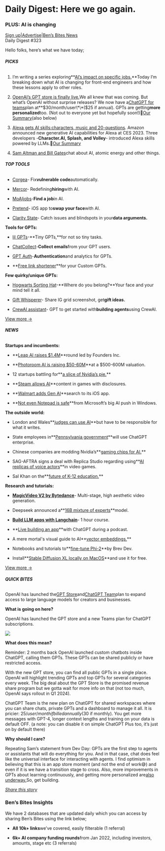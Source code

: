# Daily Digest: Here we go again.

### PLUS: AI is changing

[Sign up](https://www.bensbites.co/?utm_source=bensbites\&utm_medium=referral\&utm_campaign=daily-digest-here-we-go-again)|[Advertise](https://sponsor.bensbites.co/?utm_source=bensbites\&utm_medium=referral\&utm_campaign=daily-digest-here-we-go-again)|[Ben’s Bites News](https://news.bensbites.co/?utm_source=bensbites\&utm_medium=referral\&utm_campaign=daily-digest-here-we-go-again)\
Daily Digest #323

Hello folks, here’s what we have today;

###### **PICKS**

1. I’m writing a series exploring\*\*[AI’s impact on specific jobs.](https://bensbites.beehiiv.com/p/ais-impact-jobs-look-frontend-engineering)\*\*Today I’m breaking down what AI is changing for front-end engineers and how these lessons apply to other roles.

2. [OpenAI’s GPT store is finally live.](https://openai.com/blog/introducing-the-gpt-store?utm_source=bensbites\&utm_medium=referral\&utm_campaign=daily-digest-here-we-go-again)We all knew that was coming. But what’s OpenAI without surprise releases? We now have a[ChatGPT for teams](https://openai.com/blog/introducing-chatgpt-team?utm_source=bensbites\&utm_medium=referral\&utm_campaign=daily-digest-here-we-go-again)plan at\*\*$30/month/user\*\*($25 if annual). GPTs are getting**more personalized**too. (Not out to everyone yet but hopefully soon!)🍿[Our Summary](https://bensbites.beehiiv.com/p/ai-app-store)(also below)

3. [Alexa gets AI skills:](https://techcrunch.com/2024/01/09/amazons-alexa-gets-new-generative-ai-powered-experiences/?utm_source=bensbites\&utm_medium=referral\&utm_campaign=daily-digest-here-we-go-again)[characters, music and 20-questions](https://techcrunch.com/2024/01/09/amazons-alexa-gets-new-generative-ai-powered-experiences/?utm_source=bensbites\&utm_medium=referral\&utm_campaign=daily-digest-here-we-go-again). Amazon announced new generative AI capabilities for Alexa at CES 2023. Three developers -**Character.AI, Splash, and Volley**- introduced Alexa skills powered by LLMs.🍿[Our Summary](https://bensbites.beehiiv.com/p/alexa-gets-ai-skills-characters-music-20questions)

4. [Sam Altman and Bill Gates](https://open.spotify.com/episode/7IHruH31IYa2Tatu5zQr5R?si=pKBeMPEOQLaiFTeX_4oLRw\&nd=1\&dlsi=2c40e0ab234448d5\&utm_source=bensbites\&utm_medium=referral\&utm_campaign=daily-digest-here-we-go-again)chat about AI, atomic energy and other things.

###### **TOP TOOLS**

- [Corgea](https://corgea.com/?utm_source=bensbites\&utm_medium=referral\&utm_campaign=daily-digest-here-we-go-again)- Fix**vulnerable code**automatically.

- [Mercor](https://mercor.com/blog/1/?utm_source=bensbites\&utm_medium=referral\&utm_campaign=daily-digest-here-we-go-again)- Redefining**hiring**with AI.

- [MoAIjobs](https://www.moaijobs.com/?utm_source=bensbites\&utm_medium=referral\&utm_campaign=daily-digest-here-we-go-again)-**Find a job**in AI.

- [Pretend](https://pretendapp.com/?utm_source=bensbites\&utm_medium=referral\&utm_campaign=daily-digest-here-we-go-again)- iOS app to**swap your face**with AI.

- [Clarity State](https://www.claritystate.co/?utm_source=bensbites\&utm_medium=referral\&utm_campaign=daily-digest-here-we-go-again)- Catch issues and blindspots in your**data arguments.**

**Tools for GPTs:**

- [lil GPTs](https://lilgpts.com/?utm_source=bensbites\&utm_medium=referral\&utm_campaign=daily-digest-here-we-go-again)-\*\*Tiny GPTs,\*\*for not so tiny tasks.

- [ChatCollect](https://chatcollect.com/?utm_source=bensbites\&utm_medium=referral\&utm_campaign=daily-digest-here-we-go-again)-**Collect emails**from your GPT users.

- [GPT Auth](https://gpt-auth.com/?utm_source=bensbites\&utm_medium=referral\&utm_campaign=daily-digest-here-we-go-again)-**Authentication**and analytics for GPTs.

- \*\*[Free link shortener](https://dub.co/tools/chatgpt-link-shortener?utm_source=bensbites\&utm_medium=referral\&utm_campaign=daily-digest-here-we-go-again)\*\*for your Custom GPTs.

**Few quirky/unique GPTs:**

- [Hogwarts Sorting Hat](https://chat.openai.com/g/g-jOEvHOkVq-hogwarts-sorting-hat?utm_source=bensbites\&utm_medium=referral\&utm_campaign=daily-digest-here-we-go-again)-\*\*Where do you belong?\*\*Your face and your mind tell it all.

- [Gift Whisperer](https://chat.openai.com/g/g-I4GTEl2XO-gift-whisperer?utm_source=bensbites\&utm_medium=referral\&utm_campaign=daily-digest-here-we-go-again)- Share IG grid screenshot, get**gift ideas.**

- [CrewAI assistant](https://chat.openai.com/g/g-qqTuUWsBY-crewai-assistant?utm_source=bensbites\&utm_medium=referral\&utm_campaign=daily-digest-here-we-go-again)- GPT to get started with**building agents**using CrewAI.

[View more →](https://news.bensbites.co/tags/show?utm_source=bensbites\&utm_medium=referral\&utm_campaign=daily-digest-here-we-go-again)

###### **NEWS**

**Startups and incumbents:**

- \*\*[Leap AI raises $1.4M](https://blog.tryleap.ai/announcing-our-fundraise-to-help-teams-build-no-code-ai-workflows/?utm_source=bensbites\&utm_medium=referral\&utm_campaign=daily-digest-here-we-go-again)\*\*round led by Founders Inc.

- \*\*[Photoroom AI is raising $50-60M](https://techcrunch.com/2024/01/09/sources-photoroom-the-ai-photo-editing-app-is-raising-50m-60m-at-a-500m-600m-valuation/?utm_source=bensbites\&utm_medium=referral\&utm_campaign=daily-digest-here-we-go-again)\*\*at a $500-600M valuation.

- 12 startups battling for\*\*[a slice of Nvidia’s pie.](https://www.theinformation.com/articles/the-twelve-startups-battling-for-a-slice-of-nvidias-pie?rc=bdorru\&utm_source=bensbites\&utm_medium=referral\&utm_campaign=daily-digest-here-we-go-again)\*\*

- \*\*[Steam allows AI](https://steamcommunity.com/groups/steamworks/announcements/detail/3862463747997849619?utm_source=bensbites\&utm_medium=referral\&utm_campaign=daily-digest-here-we-go-again)\*\*content in games with disclosures.

- \*\*[Walmart adds Gen AI](https://www.reuters.com/technology/walmart-unveils-new-genai-search-tech-shoppers-ces-2024-01-10/?utm_source=bensbites\&utm_medium=referral\&utm_campaign=daily-digest-here-we-go-again)\*\*search to its iOS app.

- \*\*[Not even Notepad is safe](https://www.theverge.com/2024/1/9/24032117/microsoft-windows-notepad-generative-ai-option?utm_source=bensbites\&utm_medium=referral\&utm_campaign=daily-digest-here-we-go-again)\*\*from Microsoft’s big AI push in Windows.

**The outside world:**

- London and Wales\*\*[judges can use AI](https://apnews.com/article/artificial-intelligence-ai-guidance-england-wales-judges-c2ab374237a563d3e4bbbb56876955f7?utm_source=bensbites\&utm_medium=referral\&utm_campaign=daily-digest-here-we-go-again)\*\*but have to be responsible for what it writes.

- State employees in\*\*[Pennsylvania government](https://gizmodo.com/pennsylvaniagpt-chatgpt-open-ai-governor-shapiro-1851153510?utm_source=bensbites\&utm_medium=referral\&utm_campaign=daily-digest-here-we-go-again)\*\*will use ChatGPT enterprise.

- Chinese companies are modding Nvidia’s\*\*[gaming chips for AI.](https://www.ft.com/content/eeea7c4d-71f0-454f-bd16-b2445cb3bbb0?utm_source=bensbites\&utm_medium=referral\&utm_campaign=daily-digest-here-we-go-again)\*\*

- SAG-AFTRA signs a deal with Replica Studio regarding using\*\*[AI replicas of voice actors](https://variety.com/2024/biz/news/sag-aftra-ai-voiceover-studio-video-games-1235866313/?utm_source=bensbites\&utm_medium=referral\&utm_campaign=daily-digest-here-we-go-again)\*\*in video games.

- Sal Khan on the\*\*[future of K-12 education.](https://podcasts.apple.com/gb/podcast/sal-khan-on-the-future-of-k-12-education/id1677184070?i=1000641143061\&utm_source=bensbites\&utm_medium=referral\&utm_campaign=daily-digest-here-we-go-again)\*\*

**Research and tutorials:**

- **[MagicVideo V2 by Bytedance](https://magicvideov2.github.io/?utm_source=bensbites\&utm_medium=referral\&utm_campaign=daily-digest-here-we-go-again)**- Multi-stage, high aesthetic video generation.

- Deepseek announced a\*\*[16B mixture of experts](https://huggingface.co/deepseek-ai/deepseek-moe-16b-base?utm_source=bensbites\&utm_medium=referral\&utm_campaign=daily-digest-here-we-go-again)\*\*model.

- **[Build LLM apps with Langchain](https://www.deeplearning.ai/short-courses/build-llm-apps-with-langchain-js/?utm_source=bensbites\&utm_medium=referral\&utm_campaign=daily-digest-here-we-go-again)**- 1 hour course.

- \*\*[Live building an app](https://www.youtube.com/watch?v=oy7uMpPrGMA\&utm_source=bensbites\&utm_medium=referral\&utm_campaign=daily-digest-here-we-go-again)\*\*with ChatGPT during a podcast.

- A mere mortal's visual guide to AI\*\*[vector embeddings.](https://agent.ai/p/guide-vector-embeddings?utm_source=bensbites\&utm_medium=referral\&utm_campaign=daily-digest-here-we-go-again)\*\*

- Notebooks and tutorials to\*\*[fine-tune Phi-2](https://www.youtube.com/watch?v=t55XrJddjLA\&utm_source=bensbites\&utm_medium=referral\&utm_campaign=daily-digest-here-we-go-again)\*\*by Brev Dev.

- Install\*\*[Stable Diffusion XL locally on MacOS](https://www.ded.ai/p/sdxl?utm_source=bensbites\&utm_medium=referral\&utm_campaign=daily-digest-here-we-go-again)\*\*and use it for free.

[View more →](https://news.bensbites.co/tags/news/trending?utm_source=bensbites\&utm_medium=referral\&utm_campaign=daily-digest-here-we-go-again)

###### **QUICK BITES**

OpenAI has launched the[GPT Store](https://openai.com/blog/introducing-the-gpt-store?utm_source=bensbites\&utm_medium=referral\&utm_campaign=daily-digest-here-we-go-again)and[ChatGPT Team](https://openai.com/blog/introducing-chatgpt-team?utm_source=bensbites\&utm_medium=referral\&utm_campaign=daily-digest-here-we-go-again)plan to expand access to large language models for creators and businesses.

**What is going on here?**

OpenAI has launched the GPT store and a new Teams plan for ChatGPT subscriptions.

![](https://media.beehiiv.com/cdn-cgi/image/fit=scale-down,format=auto,onerror=redirect,quality=80/uploads/asset/file/e2cc4de3-8390-4f08-a658-1da6505b6ab4/image.png?t=1704970503)

**What does this mean?**

Reminder: 2 months back OpenAI launched custom chatbots inside ChatGPT, calling them GPTs. These GPTs can be shared publicly or have restricted access.

With the new GPT store, you can find all public GPTs in a single place. OpenAI will highlight trending GPTs and top GPTs for several categories every week. The big deal about the GPT Store is the promised revenue share program but we gotta wait for more info on that (not too much, OpenAI says rollout in Q1 2024).

ChatGPT Team is the new plan on ChatGPT for shared workspaces where you can share chats, private GPTs and a dashboard to manage it all. It is pricier: $25/user/month if billed annually ($30 if monthly). You get more messages with GPT-4, longer context lengths and training on your data is default OFF. (a note: you can disable it on simple ChatGPT Plus too, it’s just on by default there)

**Why should I care?**

Repeating Sam’s statement from Dev Day: GPTs are the first step to agents or assistants that will do everything for you. And in that case, chat does feel like the universal interface for interacting with agents. I find optimism in believing that this is an app store moment (and not the end of work😅) and even if it is we have a transition stage to cross. Also, more improvements in GPTs about learning continuously, and getting more personalized are[also underway.](https://twitter.com/gdb/status/1745124363362578527?utm_source=bensbites\&utm_medium=referral\&utm_campaign=daily-digest-here-we-go-again)So, get building.

[*Share this story*](https://bensbites.beehiiv.com/p/ai-app-store)

### Ben’s Bites Insights

We have 2 databases that are updated daily which you can access by sharing Ben’s Bites using the link below;

- **All 10k+ links**we’ve covered, easily filterable (1 referral)

- **6k+ AI company funding rounds**from Jan 2022, including investors, amounts, stage etc (3 referrals)
